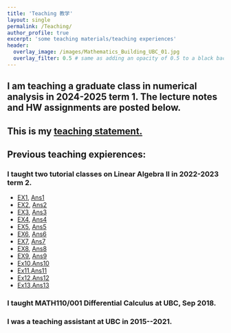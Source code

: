 ```yaml
---
title: 'Teaching 教学'
layout: single
permalink: /Teaching/
author_profile: true
excerpt: 'some teaching materials/teaching experiences'
header:
  overlay_image: /images/Mathematics_Building_UBC_01.jpg
  overlay_filter: 0.5 # same as adding an opacity of 0.5 to a black background
---
```




## I am teaching a graduate class in numerical analysis in 2024-2025 term 1. The lecture notes and HW assignments are posted below.



## This is my [teaching statement.](/file/teaching_statement.pdf)

## Previous teaching expierences:

### I taught two tutorial classes on Linear Algebra II in 2022-2023 term 2.
+ [EX1](/file/teaching/EX1.pdf), [Ans1](/file/teaching/Ans1.pdf)
+ [EX2](/file/teaching/EX2.pdf), [Ans2](/file/teaching/Ans2.pdf)
+ [EX3](/file/teaching/EX3.pdf), [Ans3](/file/teaching/Ans3.pdf)
+ [EX4](/file/teaching/EX4.pdf), [Ans4](/file/teaching/Ans4.pdf)
+ [EX5](/file/teaching/EX5.pdf), [Ans5](/file/teaching/Ans5.pdf)
+ [EX6](/file/teaching/EX6.pdf), [Ans6](/file/teaching/Ans6.pdf)
+ [EX7](/file/teaching/EX7.pdf), [Ans7](/file/teaching/Ans7.pdf)
+ [EX8](/file/teaching/EX8.pdf), [Ans8](/file/teaching/Ans8.pdf)
+ [EX9](/file/teaching/EX9.pdf), [Ans9](/file/teaching/EX9answer(1).pdf)
+ [Ex10](/file/teaching/EX10.pdf),[Ans10](/file/teaching/EX10answer(1).pdf)
+ [Ex11](/file/teaching/EX11.pdf),[Ans11](/file/teaching/EX11answer.pdf)
+ [Ex12](/file/teaching/EX12.pdf),[Ans12](/file/teaching/EX12answer.pdf)
+ [Ex13](/file/teaching/EX13.pdf),[Ans13](/file/teaching/Ans13.pdf)


### I taught MATH110/001 Differential Calculus at UBC, Sep 2018.
### I was a teaching assistant  at UBC in 2015--2021.

